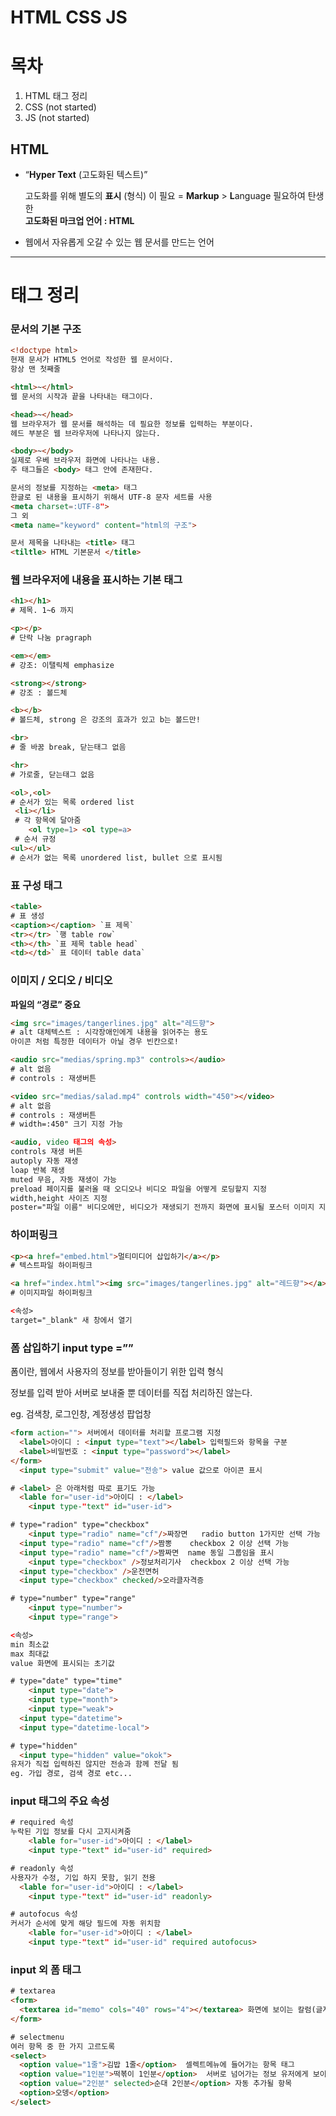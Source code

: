# HTML CSS JS

# 목차
1. HTML 태그 정리
2. CSS (not started)
3. JS (not started)

## HTML

- “**Hyper Text** (고도화된 텍스트)”
    
    고도화를 위해 별도의 **표시** (형식) 이 필요 = **Markup** > **L**anguage 필요하여 탄생한  
    **고도화된 마크업 언어 : HTML**  
    
- 웹에서 자유롭게 오갈 수 있는 웹 문서를 만드는 언어


---
# 태그 정리


### 문서의 기본 구조

```html
<!doctype html> 
현재 문서가 HTML5 언어로 작성한 웹 문서이다.
항상 맨 첫째줄

<html>~</html>
웹 문서의 시작과 끝을 나타내는 태그이다.

<head>~</head>
웹 브라우저가 웹 문서를 해석하는 데 필요한 정보를 입력하는 부분이다.
헤드 부분은 웹 브라우저에 나타나지 않는다.

<body>~</body>
실제로 우베 브라우저 화면에 나타나는 내용.
주 태그들은 <body> 태그 안에 존재한다.

문서의 정보를 지정하는 <meta> 태그
한글로 된 내용을 표시하기 위해서 UTF-8 문자 세트를 사용
<meta charset=:UTF-8">
그 외
<meta name="keyword" content="html의 구조">

문서 제목을 나타내는 <title> 태그
<tiltle> HTML 기본문서 </title>
```

### 웹 브라우저에 내용을 표시하는 <body> 기본 태그

```html
<h1></h1>
# 제목. 1~6 까지

<p></p>
# 단락 나눔 pragraph

<em></em>
# 강조: 이탤릭체 emphasize

<strong></strong>
# 강조 : 볼드체

<b></b>
# 볼드체, strong 은 강조의 효과가 있고 b는 볼드만!

<br>
# 줄 바꿈 break, 닫는태그 없음

<hr>
# 가로줄, 닫는태그 없음

<ol>,<ol>
# 순서가 있는 목록 ordered list
 <li></li>
 # 각 항목에 달아줌
	<ol type=1> <ol type=a>
 # 순서 규정
<ul></ul>
# 순서가 없는 목록 unordered list, bullet 으로 표시됨
```

### 표 구성 태그

```html
<table>
# 표 생성
<caption></caption> `표 제목`
<tr></tr> `행 table row`
<th></th> `표 제목 table head`
<td></td>` 표 데이터 table data`
```

### 이미지 / 오디오 / 비디오

**파일의 “경로” 중요**

```html
<img src="images/tangerlines.jpg" alt="레드향">
# alt 대체텍스트 : 시각장애인에게 내용을 읽어주는 용도
아이콘 처럼 특정한 데이터가 아닐 경우 빈칸으로!

<audio src="medias/spring.mp3" controls></audio>
# alt 없음
# controls : 재생버튼

<video src="medias/salad.mp4" controls width="450"></video>
# alt 없음
# controls : 재생버튼
# width=:450" 크기 지정 가능

<audio, video 태그의 속성>
controls 재생 버튼
autoply 자동 재생
loap 반복 재생
muted 무음, 자동 재생이 가능
preload 페이지를 불러올 때 오디오나 비디오 파일을 어떻게 로딩할지 지정
width,height 사이즈 지정
poster="파일 이름" 비디오에만, 비디오가 재생되기 전까지 화면에 표시될 포스터 이미지 지정
```

### 하이퍼링크

```html
<p><a href="embed.html">멀티미디어 삽입하기</a></p>
# 텍스트파일 하이퍼링크

<a href="index.html"><img src="images/tangerlines.jpg" alt="레드향"></a>
# 이미지파일 하이퍼링크

<속성>
target="_blank" 새 창에서 열기
```

### 폼 삽입하기 input type =””

폼이란, 웹에서 사용자의 정보를 받아들이기 위한 입력 형식

정보를 입력 받아 서버로 보내줄 뿐 데이터를 직접 처리하진 않는다.

eg. 검색창, 로그인창, 계정생성 팝업창

```html
<form action=""> 서버에서 데이터를 처리할 프로그램 지정 
  <label>아이디 : <input type="text"></label> 입력필드와 항목을 구분
  <label>비밀번호 : <input type="password"></label>
</form>
  <input type="submit" value="전송"> value 값으로 아이콘 표시

# <label> 은 아래처럼 따로 표기도 가능
  <lable for="user-id">아이디 : </label>
	<input type-"text" id="user-id">

# type="radion" type="checkbox"
	<input type="radio" name="cf"/>짜장면   radio button 1가지만 선택 가능
  <input type="radio" name="cf"/>짬뽕    checkbox 2 이상 선택 가능
  <input type="radio" name="cf"/>짬짜면  name 동일 그룹임을 표시
	<input type="checkbox" />정보처리기사  checkbox 2 이상 선택 가능
  <input type="checkbox" />운전면허
  <input type="checkbox" checked/>오라클자격증

# type="number" type="range"
	<input type="number">
	<input type="range">

<속성>
min 최소값
max 최대값
value 화면에 표시되는 초기값

# type="date" type="time"
	<input type="date">
	<input type="month">
	<input type="weak">
  <input type="datetime">
  <input type="datetime-local">

# type="hidden"
  <input type="hidden" value="okok">
유저가 직접 입력하진 않지만 전송과 함께 전달 됨
eg. 가입 경로, 검색 경로 etc...
```

### input 태그의 주요 속성

```html
# required 속성
누락된 기입 정보를 다시 고지시켜줌
	<lable for="user-id">아이디 : </label>
	<input type-"text" id="user-id" required>

# readonly 속성
사용자가 수정, 기입 하지 못함, 읽기 전용
  <lable for="user-id">아이디 : </label>
	<input type-"text" id="user-id" readonly>

# autofocus 속성
커서가 순서에 맞게 해당 필드에 자동 위치함
	<lable for="user-id">아이디 : </label>
	<input type-"text" id="user-id" required autofocus>
```

### input 외 폼 태그

```html
# textarea
<form>
  <textarea id="memo" cols="40" rows="4"></textarea> 화면에 보이는 칼럼(글자)수와 행수 대략 설정
</form>

# selectmenu
여러 항목 중 한 가지 고르도록
<select>
  <option value="1줄">김밥 1줄</option>  셀렉트메뉴에 들어가는 항목 태그  
  <option value="1인분">떡볶이 1인분</option>  서버로 넘어가는 정보 유저에게 보이는 정보
  <option value="2인분" selected>순대 2인분</option> 자동 추가될 항목
  <option>오뎅</option>
</select>
```
